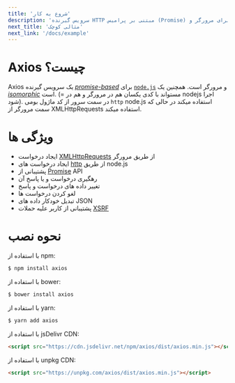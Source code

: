 ```yaml
---
title: 'شروع به کار'
description: 'سرویس گیرنده HTTP مبتنی بر پرامیس (Promise) برای مرورگر و node.js'
next_title: 'مثالی کوچک'
next_link: '/docs/example'
---
```


# Axios چیست؟
Axios یک سرویس گیرنده *[promise-based](https://javascript.info/promise-basics)* برای [`node.js`](https://nodejs.org) و مرورگر است.  همچنین یک *[isomorphic](https://www.lullabot.com/articles/what-is-an-isomorphic-application)* است. (= مستواند با کدی یکسان هم در مرورگر و هم در nodejs اجرا شود).  در سمت سرور از کد ماژول بومی `http` node.js استفاده میکند در حالی که سمت مرورگر از XMLHttpRequests استفاده میکند.

# ویژگی ها

- ایجاد درخواست [XMLHttpRequests](https://developer.mozilla.org/en-US/docs/Web/API/XMLHttpRequest) از طریق مرورگر
- ایجاد درخواست های [http](http://nodejs.org/api/http.html) از طریق node.js
- پشتیبانی از [Promise](https://developer.mozilla.org/en-US/docs/Web/JavaScript/Reference/Global_Objects/Promise) API
- رهگیری درخواست و یا پاسخ آن
- تغییر داده های درخواست و پاسخ
- لغو کردن درخواست ها
- تبدیل خودکار داده های JSON
- پشتیبانی از کاربر علیه حملات [XSRF](http://en.wikipedia.org/wiki/Cross-site_request_forgery)

# نحوه نصب

با استفاده از npm:

```bash
$ npm install axios
```

با استفاده از bower:

```bash
$ bower install axios
```

با استفاده از yarn:

```bash
$ yarn add axios
```

با استفاده از jsDelivr CDN:

```html
<script src="https://cdn.jsdelivr.net/npm/axios/dist/axios.min.js"></script>
```

با استفاده از unpkg CDN:

```html
<script src="https://unpkg.com/axios/dist/axios.min.js"></script>
```